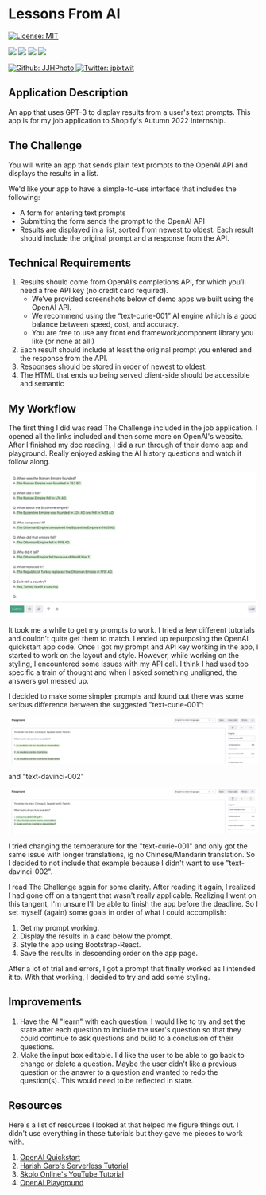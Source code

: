 # Lessons From AI

[![License: MIT](https://img.shields.io/badge/License-MIT-yellow.svg)](https://opensource.org/licenses/MIT)

<p>
    <img src="https://img.shields.io/github/repo-size/JJHPhoto/lessons-from-ai" />
    <img src="https://img.shields.io/github/languages/top/JJHPhoto/lessons-from-ai"  />
    <img src="https://img.shields.io/github/issues/JJHPhoto/lessons-from-ai" />
    <img src="https://img.shields.io/github/last-commit/JJHPhoto/lessons-from-ai" >
</p>
<p>
    <a href="https://github.com/JJHPhoto">
        <img alt="Github: JJHPhoto" src="https://img.shields.io/github/followers/JJHPhoto ?style=social" target="_blank" />
    </a>
    <a href="https://twitter.com/jpixtwit">
        <img alt="Twitter: jpixtwit" src="https://img.shields.io/twitter/follow/jpixtwit.svg?style=social" target="_blank" />
    </a>
</p>

## Application Description

An app that uses GPT-3 to display results from a user's text prompts. This app is for my job application to Shopify's Autumn 2022 Internship.

## The Challenge

You will write an app that sends plain text prompts to the OpenAI API and displays the results in a list.

We'd like your app to have a simple-to-use interface that includes the following:

- A form for entering text prompts
- Submitting the form sends the prompt to the OpenAI API
- Results are displayed in a list, sorted from newest to oldest. Each result should include the original prompt and a response from the API.

## Technical Requirements

1. Results should come from OpenAI’s completions API, for which you’ll need a free API key (no credit card required).
   - We’ve provided screenshots below of demo apps we built using the OpenAI API.
   - We recommend using the “text-curie-001” AI engine which is a good balance between speed, cost, and accuracy.
   - You are free to use any front end framework/component library you like (or none at all!)
2. Each result should include at least the original prompt you entered and the response from the API.
3. Responses should be stored in order of newest to oldest.
4. The HTML that ends up being served client-side should be accessible and semantic

## My Workflow

The first thing I did was read The Challenge included in the job application. I opened all the links included and then some more on OpenAI's website. After I finished my doc reading, I did a run through of their demo app and playground. Really enjoyed asking the AI history questions and watch it follow along.

![image](historyLesson.jpg)

It took me a while to get my prompts to work. I tried a few different tutorials and couldn't quite get them to match. I ended up repurposing the OpenAI quickstart app code. Once I got my prompt and API key working in the app, I started to work on the layout and style. However, while working on the styling, I encountered some issues with my API call. I think I had used too specific a train of thought and when I asked something unaligned, the answers got messed up.

I decided to make some simpler prompts and found out there was some serious difference between the suggested "text-curie-001":

![image](text-curie.jpg)

and "text-davinci-002"

![image](text-davinci.jpg)

I tried changing the temperature for the "text-curie-001" and only got the same issue with longer translations, ig no Chinese/Mandarin translation. So I decided to not include that example because I didn't want to use "text-davinci-002".

I read The Challenge again for some clarity. After reading it again, I realized I had gone off on a tangent that wasn't really applicable. Realizing I went on this tangent, I'm unsure I'll be able to finish the app before the deadline. So I set myself (again) some goals in order of what I could accomplish:

1. Get my prompt working.
2. Display the results in a card below the prompt.
3. Style the app using Bootstrap-React.
4. Save the results in descending order on the app page.

After a lot of trial and errors, I got a prompt that finally worked as I intended it to. With that working, I decided to try and add some styling.

## Improvements

1. Have the AI "learn" with each question. I would like to try and set the state after each question to include the user's question so that they could continue to ask questions and build to a conclusion of their questions.
2. Make the input box editable. I'd like the user to be able to go back to change or delete a question. Maybe the user didn't like a previous question or the answer to a question and wanted to redo the question(s). This would need to be reflected in state.

## Resources

Here's a list of resources I looked at that helped me figure things out. I didn't use everything in these tutorials but they gave me pieces to work with.

1. [OpenAI Quickstart](https://beta.openai.com/docs/quickstart)
2. [Harish Garb's Serverless Tutorial](https://harishgarg.com/writing/how-to-build-a-serverless-gpt-3-powered-using-nextjs-react/)
3. [Skolo Online's YouTube Tutorial](https://www.youtube.com/watch?v=Xxtu-bkSAB8)
4. [OpenAI Playground](https://beta.openai.com/playground)

